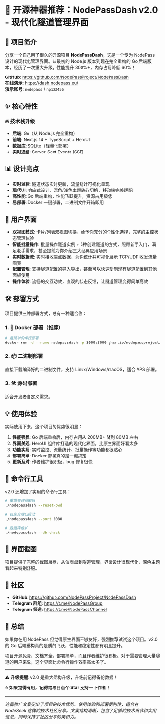 # 🚀 开源神器推荐：NodePassDash v2.0 - 现代化隧道管理界面

## 🎯 项目简介

分享一个自己用了很久的开源项目 **NodePassDash**，这是一个专为 NodePass 设计的现代化管理界面。从最初的 Node.js 版本到现在完全重构的 Go 后端版本，经历了一次重大升级，性能提升 300%+，内存占用降低 60%！

**GitHub**: https://github.com/NodePassProject/NodePassDash  
**在线演示**: https://dash.nodepass.eu/  
**演示账号**: `nodepass` / `np123456`

## ✨ 核心特性

### 🔥 技术栈升级
- **后端**: Go（从 Node.js 完全重构）
- **前端**: Next.js 14 + TypeScript + HeroUI
- **数据库**: SQLite（轻量化部署）
- **实时通信**: Server-Sent Events (SSE)

## 📊 设计亮点

- **实时监控**: 隧道状态实时更新，流量统计可视化呈现
- **现代UI**: 响应式设计，深色/浅色主题随心切换，移动端完美适配
- **高性能**: Go 后端重构，性能飞跃提升，资源占用极低
- **易部署**: Docker 一键部署，二进制文件开箱即用

## 📱 用户界面

- **双视图模式**: 卡片/列表双视图切换，给予你充分的个性化选择，完整的主控状态管理体验
- **智能批量操作**: 批量操作隧道实例 + 5种创建隧道的方式，照顾新手入门，满足老手需求，甚至提前为你介绍三大经典应用场景
- **实时数据流**: 实时接收端点数据，为你统计并可视化展示 TCP/UDP 收发流量图表
- **配置管理**: 支持隧道配置的导入导出，甚至可以快速复制现有隧道配置到其他面板使用
- **操作体验**: 流畅的交互动效，直观的状态反馈，让隧道管理变得简单高效

## 🛠️ 部署方式

项目提供三种部署方式，总有一种适合你：

### 1. 🐳 Docker 部署（推荐）
```bash
# 最简单的单行部署
docker run -d --name nodepassdash -p 3000:3000 ghcr.io/nodepassproject/nodepassdash:latest
```

### 2. 📦 二进制部署
直接下载编译好的二进制文件，支持 Linux/Windows/macOS，适合 VPS 部署。

### 3. 🛠️ 源码部署
适合开发者自定义需求。

## 💡 使用体验

实际使用下来，这个项目的优势很明显：

1. **性能强悍**: Go 后端重构后，内存占用从 200MB+ 降到 80MB 左右
2. **界面美观**: HeroUI 组件库打造的现代化界面，比原生界面好看太多
3. **功能实用**: 实时监控、流量统计、批量操作等功能都很贴心
4. **部署简单**: Docker 部署真的是一键搞定
5. **更新及时**: 作者维护很积极，bug 修复很快

## 🔧 命令行工具

v2.0 还增加了实用的命令行工具：

```bash
# 重置管理员密码
./nodepassdash --reset-pwd

# 自定义端口启动
./nodepassdash --port 8080

# 数据库维护
./nodepassdash --db-check
```

## 📸 界面截图

项目提供了完整的截图展示，从仪表盘到隧道管理，界面设计很现代化，深色主题看起来特别舒服。

## 🤝 社区

- **GitHub**: https://github.com/NodePassProject/NodePassDash
- **Telegram 群组**: https://t.me/NodePassGroup  
- **Telegram 频道**: https://t.me/NodePassChannel

## 💭 总结

如果你在用 NodePass 但觉得原生界面不够友好，强烈推荐试试这个项目。v2.0 的 Go 后端重构真的是质的飞跃，性能和稳定性都有明显提升。

项目开源免费，文档齐全，部署简单，而且作者维护很积极。对于需要管理大量隧道的用户来说，这个界面比命令行操作效率高太多了。

---

**⚠️ 升级提醒**: v2.0 是重大架构升级，升级前记得备份数据！

**⭐ 如果觉得有用，记得给项目点个 Star 支持一下作者！**

---

*这篇推广文案突出了项目的技术优势、使用体验和部署便利性，适合在 NodeSeek 这样的技术社区分享。文案结构清晰，包含了足够的技术细节和实用信息，同时保持了社区分享的亲和力。* 